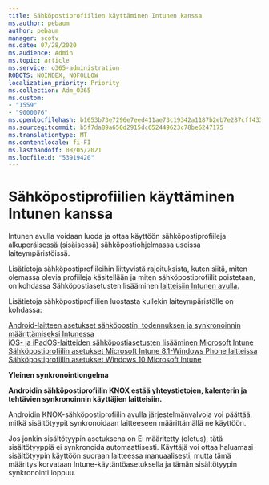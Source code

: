 ```yaml
---
title: Sähköpostiprofiilien käyttäminen Intunen kanssa
ms.author: pebaum
author: pebaum
manager: scotv
ms.date: 07/28/2020
ms.audience: Admin
ms.topic: article
ms.service: o365-administration
ROBOTS: NOINDEX, NOFOLLOW
localization_priority: Priority
ms.collection: Adm_O365
ms.custom:
- "1559"
- "9000076"
ms.openlocfilehash: b1653b73e7296e7eed411ae73c19342a1187b2eb7e287cff4339ea0ca32d75c1
ms.sourcegitcommit: b5f7da89a650d2915dc652449623c78be6247175
ms.translationtype: MT
ms.contentlocale: fi-FI
ms.lasthandoff: 08/05/2021
ms.locfileid: "53919420"
---
```

# <a name="using-email-profiles-with-intune"></a>Sähköpostiprofiilien käyttäminen Intunen kanssa

Intunen avulla voidaan luoda ja ottaa käyttöön sähköpostiprofiileja alkuperäisessä (sisäisessä) sähköpostiohjelmassa useissa laiteympäristöissä.

Lisätietoja sähköpostiprofiileihin liittyvistä rajoituksista, kuten siitä, miten olemassa olevia profiileja käsitellään ja miten sähköpostiprofiilit poistetaan, on kohdassa Sähköpostiasetusten lisääminen [laitteisiin Intunen avulla.](https://docs.microsoft.com/intune/email-settings-configure)

Lisätietoja sähköpostiprofiilien luostasta kullekin laiteympäristölle on kohdassa:

[Android-laitteen asetukset sähköpostin, todennuksen ja synkronoinnin määrittämiseksi Intunessa](https://docs.microsoft.com/intune/email-settings-android)  
[iOS- ja iPadOS-laitteiden sähköpostiasetusten lisääminen Microsoft Intune](https://docs.microsoft.com/intune/email-settings-ios)  
[Sähköpostiprofiilin asetukset Microsoft Intune 8.1-Windows Phone laitteissa](https://docs.microsoft.com/intune/email-settings-windows-phone-8-1)  
[Sähköpostiprofiilin asetukset Windows 10 Microsoft Intune](https://docs.microsoft.com/intune/email-settings-windows-10)

**Yleinen synkronointiongelma**

**Androidin sähköpostiprofiilin KNOX estää yhteystietojen, kalenterin ja tehtävien synkronoinnin käyttäjien laitteisiin.**

Androidin KNOX-sähköpostiprofiilin avulla järjestelmänvalvoja voi päättää, mitkä sisältötyypit synkronoidaan laitteeseen määrittämällä ne käyttöön.

Jos jonkin sisältötyypin asetuksena on  Ei määritetty (oletus), tätä sisältötyyppiä ei synkronoida automaattisesti. Käyttäjä voi ottaa haluamasi sisältötyypin käyttöön suoraan laitteessa manuaalisesti, mutta tämä määritys korvataan Intune-käytäntöasetuksella ja tämän sisältötyypin synkronointi loppuu.

